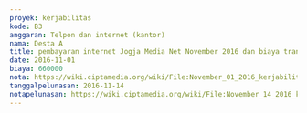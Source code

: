 ```yaml
---
proyek: kerjabilitas
kode: B3
anggaran: Telpon dan internet (kantor)
nama: Desta A
title: pembayaran internet Jogja Media Net November 2016 dan biaya transfer
date: 2016-11-01
biaya: 660000
nota: https://wiki.ciptamedia.org/wiki/File:November_01_2016_kerjabilitas_B3_invoice_JMN_desta.JPG
tanggalpelunasan: 2016-11-14
notapelunasan: https://wiki.ciptamedia.org/wiki/File:November_14_2016_kerjabilitas_B3_tagihan_internet_ludmilla309.jpg
---
```

